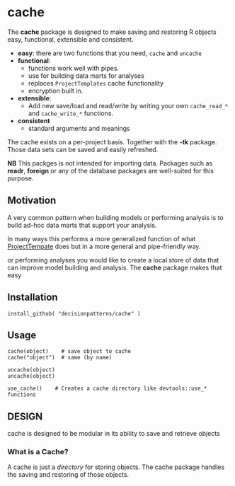 # cache 

The **cache** package is designed to make saving and restoring R objects 
easy, functional, extensible and consistent.  

  - **easy**: there are two functions that you need, `cache` and `uncache`
  - **functional**: 
    - functions work well with pipes. 
    - use for building data marts for analyses
    - replaces `ProjectTemplates` cache functionality
    - encryption built in.
  - **extensible**:
    - Add new save/load and read/write by writing your own `cache_read_*` and
      `cache_write_*` functions.
  - **consistent**
    - standard arguments and meanings
    
The cache exists on a per-project basis. Together with the 
**-tk** package. Those data sets can be saved and easily refreshed.

**NB**
This packges is not intended for importing data. Packages such
as **readr**, **foreign** or any of the database packages are well-suited for 
this purpose.


## Motivation 

A very common pattern when building models or performing analysis is to build 
ad-hoc data marts that support your analysis.

In many ways this performs a more generalized function of what 
[ProjectTempate](http://projecttemplate.net) does but in a more general and 
pipe-friendly way.



or performing analyses you would like to create
a local store of data that can improve model building and analysis. The 
**cache** package makes that easy

## Installation 

    install_github( "decisionpatterns/cache" )


## Usage 

    cache(object)    # save object to cache
    cache("object")  # same (by name)
     
    uncache(object)
    uncache(object)
     
    use_cache()    # Creates a cache directory like devtools::use_* functions
    
    
## DESIGN 

cache is designed to be modular in its ability to save and retrieve objects 


### What is a Cache?

A cache is just a *directory* for storing objects. The cache package handles the
saving and restoring of those objects.
